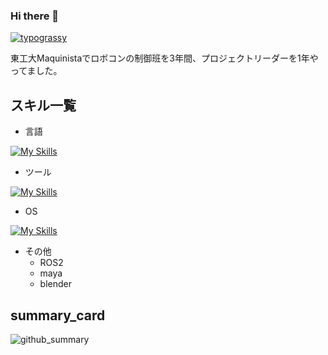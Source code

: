 ### Hi there 👋
[![typograssy](https://typograssy.deno.dev/api?text=こんにちは)](https://github.com/kawarimidoll/typograssy)

東工大Maquinistaでロボコンの制御班を3年間、プロジェクトリーダーを1年やってました。
## スキル一覧
- 言語
  
[![My Skills](https://skillicons.dev/icons?i=py,cpp)](https://skillicons.dev)
- ツール

[![My Skills](https://skillicons.dev/icons?i=docker,jenkins,grafana,unity,github,qt)](https://skillicons.dev)
- OS

[![My Skills](https://skillicons.dev/icons?i=ubuntu,windows)](https://skillicons.dev)

- その他
  - ROS2
  - maya
  - blender

 ## summary_card
![github_summary](https://github-profile-summary-cards.vercel.app/api/cards/profile-details?username=ry0py&theme=dracula)

<!--
[![ry0py's GitHub stats](https://github-readme-stats.vercel.app/api?username=ry0py
)](https://github.com/anuraghazra/github-readme-stats)
-->

<!--
**ry0py/ry0py** is a ✨ _special_ ✨ repository because its `README.md` (this file) appears on your GitHub profile.

Here are some ideas to get you started:

- 🔭 I’m currently working on ...
- 🌱 I’m currently learning ...
- 👯 I’m looking to collaborate on ...
- 🤔 I’m looking for help with ...
- 💬 Ask me about ...
- 📫 How to reach me: ...
- 😄 Pronouns: ...
- ⚡ Fun fact: ...
-->
